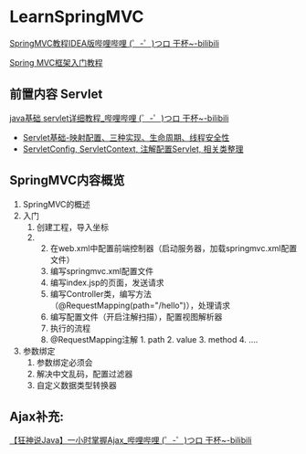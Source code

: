 # LearnSpringMVC
[SpringMVC教程IDEA版哔哩哔哩 (゜-゜)つロ 干杯~-bilibili](https://www.bilibili.com/video/BV1Sb411s7qa?from=search&seid=12129021327363557187)

[Spring MVC框架入门教程](http://c.biancheng.net/spring_mvc/)

## 前置内容 Servlet

[java基础 servlet详细教程_哔哩哔哩 (゜-゜)つロ 干杯~-bilibili](https://www.bilibili.com/video/BV1e441157QE?from=search&seid=5164183737815146013)



- [Servlet基础-映射配置、三种实现、生命周期、线程安全性](https://github.com/DropYearning/LearnSpringMVC/tree/master/LearnServlet01_start)
- [ServletConfig, ServletContext, 注解配置Servlet, 相关类整理](https://github.com/DropYearning/LearnSpringMVC/tree/master/LearnServlet02_config)

## SpringMVC内容概览

1. SpringMVC的概述 
2. 入门 
    1. 创建工程，导入坐标 
    2. 2. 在web.xml中配置前端控制器（启动服务器，加载springmvc.xml配置文件） 
        3. 编写springmvc.xml配置文件 
        4. 编写index.jsp的页面，发送请求 
        5. 编写Controller类，编写方法（@RequestMapping(path="/hello")），处理请求
        6. 编写配置文件（开启注解扫描），配置视图解析器 
        7. 执行的流程
        8.  @RequestMapping注解 1. path 2. value 3. method 4. ....
3. 参数绑定 
    1. 参数绑定必须会 
    2. 解决中文乱码，配置过滤器 
    3. 自定义数据类型转换器

## Ajax补充:

[【狂神说Java】一小时掌握Ajax_哔哩哔哩 (゜-゜)つロ 干杯~-bilibili](https://www.bilibili.com/video/BV1Kt411u7BV?from=search&seid=2546920281783366685)



